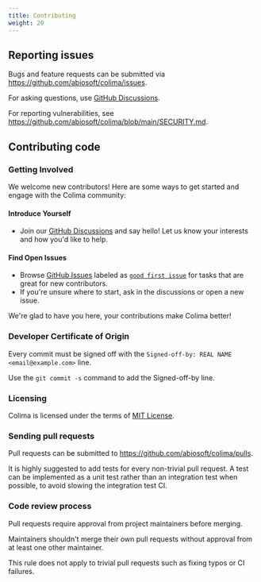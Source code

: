 ```yaml
---
title: Contributing
weight: 20
---
```


## Reporting issues

Bugs and feature requests can be submitted via <https://github.com/abiosoft/colima/issues>.

For asking questions, use [GitHub Discussions](https://github.com/abiosoft/colima/discussions).

For reporting vulnerabilities, see <https://github.com/abiosoft/colima/blob/main/SECURITY.md>.

## Contributing code

### Getting Involved

We welcome new contributors! Here are some ways to get started and engage with the Colima community:

#### Introduce Yourself

- Join our [GitHub Discussions](https://github.com/abiosoft/colima/discussions) and say hello! Let us know your interests and how you'd like to help.

#### Find Open Issues

- Browse [GitHub Issues](https://github.com/abiosoft/colima/issues) labeled as [`good first issue`](https://github.com/abiosoft/colima/issues?q=is%3Aissue+is%3Aopen+label%3A%22good+first+issue%22) for tasks that are great for new contributors.
- If you're unsure where to start, ask in the discussions or open a new issue.

We're glad to have you here, your contributions make Colima better!

### Developer Certificate of Origin

Every commit must be signed off with the `Signed-off-by: REAL NAME <email@example.com>` line.

Use the `git commit -s` command to add the Signed-off-by line.

### Licensing

Colima is licensed under the terms of [MIT License](https://github.com/abiosoft/colima/blob/main/LICENSE).

### Sending pull requests

Pull requests can be submitted to <https://github.com/abiosoft/colima/pulls>.

It is highly suggested to add tests for every non-trivial pull request.
A test can be implemented as a unit test rather than an integration test when possible,
to avoid slowing the integration test CI.

### Code review process

Pull requests require approval from project maintainers before merging.

Maintainers shouldn't merge their own pull requests without approval from at least one other maintainer.

This rule does not apply to trivial pull requests such as fixing typos or CI failures.
